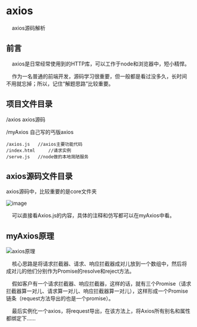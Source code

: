 # axios
&nbsp;&nbsp;&nbsp;&nbsp;axios源码解析

## 前言
&nbsp;&nbsp;&nbsp;&nbsp;axios是日常经常使用到的HTTP库，可以工作于node和浏览器中，短小精悍。

&nbsp;&nbsp;&nbsp;&nbsp;作为一名普通的前端开发，源码学习很重要，但一般都是看过没多久，长时间不用就忘掉；所以，记住“解题思路”比较重要。

## 项目文件目录
/axios axios源码

/myAxios 自己写的丐版axios

    /axios.js   //axios主要功能代码
    /index.html     //请求实例
    /serve.js   //node做的本地简陋服务

## axios源码文件目录

axios源码中，比较重要的是core文件夹

![image](https://user-images.githubusercontent.com/34472955/144210617-f04aeed8-816e-4d37-88ef-70aaed068b42.png)

&nbsp;&nbsp;&nbsp;&nbsp;可以直接看Axios.js的内容，具体的注释和仿写都可以在myAxios中看。

## myAxios原理  

![axios原理](https://user-images.githubusercontent.com/34472955/144536263-2c514ff5-be83-4bf3-a6f9-2bd09fb552b7.png)


&nbsp;&nbsp;&nbsp;&nbsp;核心思路是将请求拦截器、请求、响应拦截器成对儿放到一个数组中，然后将成对儿的他们分别作为Promise的resolve和reject方法。

&nbsp;&nbsp;&nbsp;&nbsp;假如客户有一个请求拦截器、响应拦截器，这样的话，就有三个Promise（请求拦截器算一对儿、请求算一对儿、响应拦截器算一对儿），这样形成一个Promise链条（request方法导出的也是一个promise）。

&nbsp;&nbsp;&nbsp;&nbsp;最后实例化一个axios，将request导出，在该方法上，将Axios所有别名和属性都绑定下……






